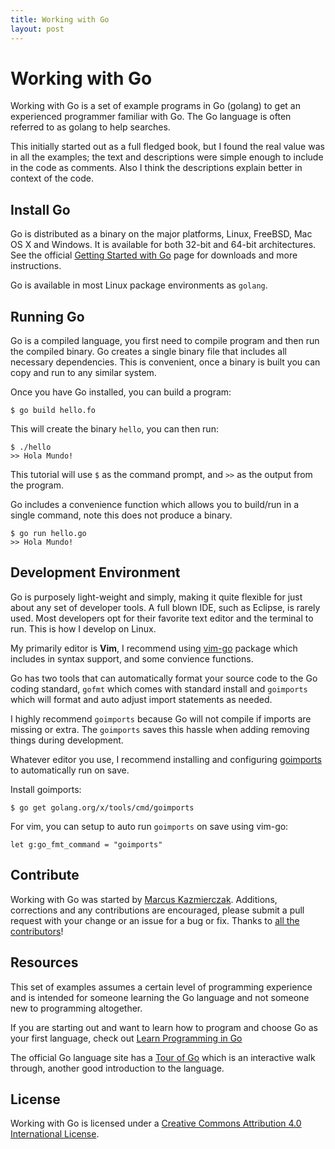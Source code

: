 ```yaml
---
title: Working with Go
layout: post
---
```


# Working with Go

Working with Go is a set of example programs in Go (golang) to get an experienced programmer familiar with Go. The Go language is often referred to as golang to help searches.

This initially started out as a full fledged book, but I found the real value was in all the examples; the text and descriptions were simple enough to include in the code as comments. Also I think the descriptions explain better in context of the code.


## Install Go

Go is distributed as a binary on the major platforms, Linux, FreeBSD, Mac OS X and Windows. It is available for both 32-bit and 64-bit architectures. See the official [Getting Started with Go](http://golang.org/doc/install) page for downloads and more instructions.

Go is available in most Linux package environments as `golang`.


## Running Go

Go is a compiled language, you first need to compile program and then run the compiled binary. Go creates a single binary file that includes all necessary dependencies. This is convenient, once a binary is built you can copy and run to any similar system.

Once you have Go installed, you can build a program:

```
$ go build hello.fo
```

This will create the binary `hello`, you can then run:

```
$ ./hello
>> Hola Mundo!
```

This tutorial will use `$` as the command prompt, and `>>` as the output from the program.

Go includes a convenience function which allows you to build/run in a single command, note this does not produce a binary.

```
$ go run hello.go
>> Hola Mundo!
```

## Development Environment

Go is purposely light-weight and simply, making it quite flexible for just about any set of developer tools. A full blown IDE, such as Eclipse, is rarely used. Most developers opt for their favorite text editor and the terminal to run. This is how I develop on Linux.

My primarily editor is **Vim**, I recommend using <a
href="https://github.com/fatih/vim-go">vim-go</a> package which includes in syntax support, and some convience functions.

Go has two tools that can automatically format your source code to the Go coding standard, `gofmt` which comes with standard install and `goimports` which will format and auto adjust import statements as needed.

I highly recommend `goimports` because Go will not compile if imports are missing or extra. The `goimports` saves this hassle when adding removing things during development.

Whatever editor you use, I recommend installing and configuring <a
href="https://godoc.org/golang.org/x/tools/cmd/goimports">goimports</a> to automatically run on save.

Install goimports:

    $ go get golang.org/x/tools/cmd/goimports


For vim, you can setup to auto run `goimports` on save using vim-go:

    let g:go_fmt_command = "goimports"



## Contribute

Working with Go was started by [Marcus Kazmierczak](https://mkaz.blog/). Additions, corrections and any contributions are encouraged, please submit a pull request with your change or an issue for a bug or fix. Thanks to <a href="https://github.com/mkaz/working-with-go/graphs/contributors">all the contributors</a>!

## Resources

This set of examples assumes a certain level of programming experience and is intended for someone learning the Go language and not someone new to programming altogether.

If you are starting out and want to learn how to program and choose Go as your first language, check out [Learn Programming in Go](http://www.golang-book.com/)

The official Go language site has a [Tour of Go](http://tour.golang.org/) which is an interactive walk through, another good introduction to the language.


## License

Working with Go is licensed under a <a rel="license" href="http://creativecommons.org/licenses/by/4.0/">Creative Commons Attribution 4.0 International License</a>.

